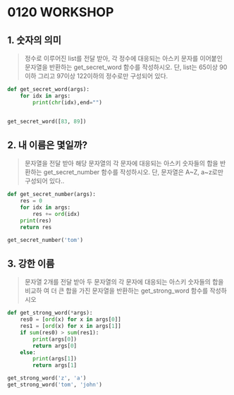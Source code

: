 # 0120 WORKSHOP



## 1.  숫자의 의미

> 정수로 이루어진 list를 전달 받아, 각 정수에 대응되는 아스키 문자를 이어붙인 문자열을 반환하는 get_secret_word 함수를 작성하시오. 단, list는 65이상 90이하 그리고 97이상 122이하의 정수로만 구성되어 있다.

``` python
def get_secret_word(args):
    for idx in args:
        print(chr(idx),end="")


get_secret_word([83, 89])
```



## 2. 내 이름은 몇일까?

> 문자열을 전달 받아 해당 문자열의 각 문자에 대응되는 아스키 숫자들의 합을 반환하는 get_secret_number 함수를 작성하시오. 단, 문자열은 A~Z, a~z로만 구성되어 있다..

```python
def get_secret_number(args):
    res = 0
    for idx in args:
        res += ord(idx)
    print(res)
    return res

get_secret_number('tom')
```



## 3. 강한 이름

> 문자열 2개를 전달 받아 두 문자열의 각 문자에 대응되는 아스키 숫자들의 합을 비교하 여 더 큰 합을 가진 문자열을 반환하는 get_strong_word 함수를 작성하시오

```python
def get_strong_word(*args):
    res0 = [ord(x) for x in args[0]]
    res1 = [ord(x) for x in args[1]]
    if sum(res0) > sum(res1):
        print(args[0])
        return args[0]
    else:
        print(args[1])
        return args[1]

get_strong_word('z', 'a')
get_strong_word('tom', 'john')
```

